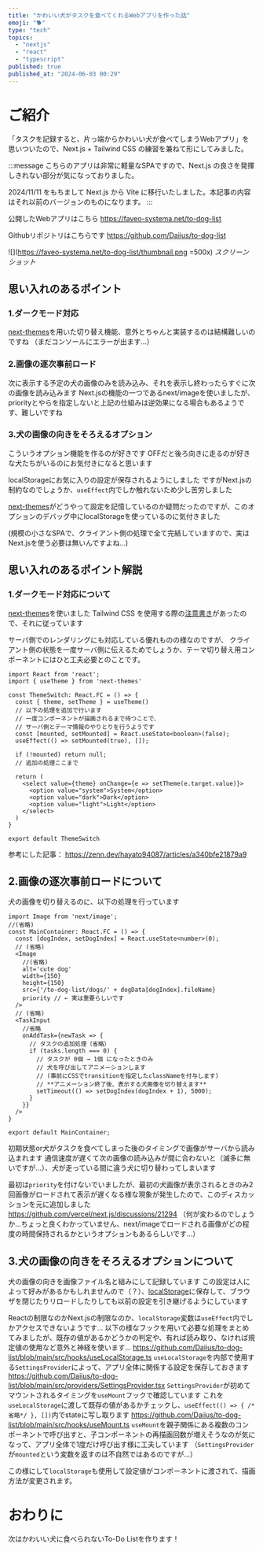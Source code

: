 ```yaml
---
title: "かわいい犬がタスクを食べてくれるWebアプリを作った話"
emoji: "🐕"
type: "tech"
topics:
  - "nextjs"
  - "react"
  - "typescript"
published: true
published_at: "2024-06-03 00:29"
---
```


# ご紹介
「タスクを記録すると、片っ端からかわいい犬が食べてしまうWebアプリ」を思いついたので、Next.js + Tailwind CSS の練習を兼ねて形にしてみました。

:::message
こちらのアプリは非常に軽量なSPAですので、Next.js の良さを発揮しきれない部分が気になっておりました。

2024/11/11 をもちまして Next.js から Vite に移行いたしました。本記事の内容はそれ以前のバージョンのものになります。
:::

公開したWebアプリはこちら
https://faveo-systema.net/to-dog-list

Githubリポジトリはこちらです
https://github.com/Daiius/to-dog-list

![](https://faveo-systema.net/to-dog-list/thumbnail.png =500x)
*スクリーンショット*

## 思い入れのあるポイント

### 1.ダークモード対応
[next-themes](https://www.npmjs.com/package/next-themes)を用いた切り替え機能、意外とちゃんと実装するのは結構難しいのですね
（まだコンソールにエラーが出ます...）

### 2.画像の逐次事前ロード
次に表示する予定の犬の画像のみを読み込み、それを表示し終わったらすぐに次の画像を読み込みます
Next.jsの機能の一つであるnext/imageを使いましたが、priorityとやらを指定しないと上記の仕組みは逆効果になる場合もあるようです、難しいですね

### 3.犬の画像の向きをそろえるオプション
こういうオプション機能を作るのが好きです
OFFだと後ろ向きに走るのが好きな犬たちがいるのにお気付きになると思います

localStorageにお気に入りの設定が保存されるようにしました
ですがNext.jsの制約なのでしょうか、`useEffect`内でしか触れないため少し苦労しました

[next-themes](https://www.npmjs.com/package/next-themes)がどうやって設定を記憶しているのか疑問だったのですが、このオプションのデバッグ中にlocalStorageを使っているのに気付きました

(規模の小さなSPAで、クライアント側の処理で全て完結していますので、実はNext.jsを使う必要は無いんですよね...)

## 思い入れのあるポイント解説
### 1.ダークモード対応について
[next-themes](https://github.com/pacocoursey/next-themes)を使いました
Tailwind CSS を使用する際の[注意書き](https://github.com/pacocoursey/next-themes#with-tailwind)があったので、それに従っています

サーバ側でのレンダリングにも対応している優れものの様なのですが、
クライアント側の状態を一度サーバ側に伝えるためでしょうか、テーマ切り替え用コンポーネントにはひと工夫必要とのことです。
```tsx:ThemeSwitch.tsx
import React from 'react';
import { useTheme } from 'next-themes'

const ThemeSwitch: React.FC = () => {
  const { theme, setTheme } = useTheme()
  // 以下の処理を追加で行います
  // 一度コンポーネントが描画されるまで待つことで、
  // サーバ側とテーマ情報のやりとりを行うようです
  const [mounted, setMounted] = React.useState<boolean>(false);
  useEffect(() => setMounted(true), []);

  if (!mounted) return null;
  // 追加の処理ここまで

  return (
    <select value={theme} onChange={e => setTheme(e.target.value)}>
      <option value="system">System</option>
      <option value="dark">Dark</option>
      <option value="light">Light</option>
    </select>
  )
}

export default ThemeSwitch
```
参考にした記事：
https://zenn.dev/hayato94087/articles/a340bfe21879a9

## 2.画像の逐次事前ロードについて
犬の画像を切り替えるのに、以下の処理を行っています
```TSX:MainContainer.tsx
import Image from 'next/image';
//(省略)
const MainContainer: React.FC = () => {
  const [dogIndex, setDogIndex] = React.useState<number>(0);
  // (省略)
  <Image
    //(省略)
    alt='cute dog'
    width={150}
    height={150}
    src={'/to-dog-list/dogs/' + dogData[dogIndex].fileName}
    priority // ← 実は重要らしいです
  />
  // (省略)
  <TaskInput
    //省略
    onAddTask={newTask => {
      // タスクの追加処理（省略）
      if (tasks.length === 0) {
        // タスクが 0個 → 1個 になったときのみ
        // 犬を呼び出してアニメーションします
        // (事前にCSSでtransitionを指定したclassNameを付与します)
        // **アニメーション終了後、表示する犬画像を切り替えます**
        setTimeout(() => setDogIndex(dogIndex + 1), 5000);
      }
    }}
  />
}

export default MainContainer;
```
初期状態or犬がタスクを食べてしまった後のタイミングで画像がサーバから読み込まれます
通信速度が遅くて次の画像の読み込みが間に合わないと（滅多に無いですが...）、犬が走っている間に違う犬に切り替わってしまいます

最初は`priority`を付けないでいましたが、最初の犬画像が表示されるときのみ2回画像がロードされて表示が遅くなる様な現象が発生したので、このディスカッションを元に追加しました
https://github.com/vercel/next.js/discussions/21294
（何が変わるのでしょうか...ちょっと良くわかっていません、next/imageでロードされる画像がどの程度の時間保持されるかというオプションもあるらしいです...）

## 3.犬の画像の向きをそろえるオプションについて
犬の画像の向きを画像ファイル名と組みにして記録しています
この設定は人によって好みがあるかもしれませんので（？）、[localStorage](https://developer.mozilla.org/ja/docs/Web/API/Window/localStorage)に保存して、ブラウザを閉じたりリロードしたりしても以前の設定を引き継げるようにしています

Reactの制限なのかNext.jsの制限なのか、`localStorage`変数は`useEffect`内でしかアクセスできないようです...
以下の様なフックを用いて必要な処理をまとめてみましたが、既存の値があるかどうかの判定や、有れば読み取り、なければ規定値の使用など意外と神経を使います...
https://github.com/Daiius/to-dog-list/blob/main/src/hooks/useLocalStorage.ts
`useLocalStorage`を内部で使用する`SettingsProvider`によって、アプリ全体に関係する設定を保存しておきます
https://github.com/Daiius/to-dog-list/blob/main/src/providers/SettingsProvider.tsx
`SettingsProvider`が初めてマウントされるタイミングを`useMount`フックで確認しています
これを`useLocalStorage`に渡して既存の値があるかチェックし、`useEffect(() => { /*省略*/ }, [])`内でstateに写し取ります
https://github.com/Daiius/to-dog-list/blob/main/src/hooks/useMount.ts
`useMount`を親子関係にある複数のコンポーネントで呼び出すと、子コンポーネントの再描画回数が増えそうなのが気になって、アプリ全体で1度だけ呼び出す様に工夫しています
（`SettingsProvider`が`mounted`という変数を返すのは不自然ではあるのですが...）

この様にして`localStorage`も使用して設定値がコンポーネントに渡されて、描画方法が変更されます。

# おわりに
次はかわいい犬に食べられないTo-Do Listを作ります！
